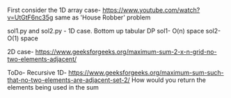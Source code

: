 First consider the 1D array case-
https://www.youtube.com/watch?v=UtGtF6nc35g
same as 'House Robber' problem

sol1.py and sol2.py - 1D case. Bottom up tabular DP
sol1- O(n) space
sol2- O(1) space

2D case-
https://www.geeksforgeeks.org/maximum-sum-2-x-n-grid-no-two-elements-adjacent/

ToDo-
Recursive 1D-
https://www.geeksforgeeks.org/maximum-sum-such-that-no-two-elements-are-adjacent-set-2/
How would you return the elements being used in the sum
